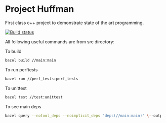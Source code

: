 Project Huffman
================

First class c++ project to demonstrate state of the art programming.

[![Build status](https://ci.appveyor.com/api/projects/status/oqqqcngpjjicbkoh/branch/master?svg=true)](https://ci.appveyor.com/project/Dima00782/huffman-story/branch/master)

All following useful commands are from src directory:

To build
```bash
bazel build //main:main
```

To run perftests
```bash
bazel run //perf_tests:perf_tests
```

To unittest
```bash
bazel test //test:unittest
```

To see main deps
```bash
bazel query --notool_deps --noimplicit_deps "deps(//main:main)" \--output graph > deps_graph
```
